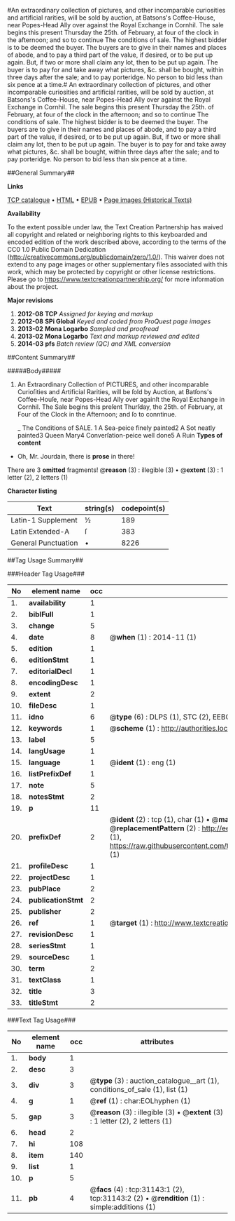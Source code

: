#An extraordinary collection of pictures, and other incomparable curiosities and artificial rarities, will be sold by auction, at Batsons's Coffee-House, near Popes-Head Ally over against the Royal Exchange in Cornhil. The sale begins this present Thursday the 25th. of February, at four of the clock in the afternoon; and so to continue The conditions of sale. The highest bidder is to be deemed the buyer. The buyers are to give in their names and places of abode, and to pay a third part of the value, if desired, or to be put up again. But, if two or more shall claim any lot, then to be put up again. The buyer is to pay for and take away what pictures, &c. shall be bought, within three days after the sale; and to pay porteridge. No person to bid less than six pence at a time.#
An extraordinary collection of pictures, and other incomparable curiosities and artificial rarities, will be sold by auction, at Batsons's Coffee-House, near Popes-Head Ally over against the Royal Exchange in Cornhil. The sale begins this present Thursday the 25th. of February, at four of the clock in the afternoon; and so to continue The conditions of sale. The highest bidder is to be deemed the buyer. The buyers are to give in their names and places of abode, and to pay a third part of the value, if desired, or to be put up again. But, if two or more shall claim any lot, then to be put up again. The buyer is to pay for and take away what pictures, &c. shall be bought, within three days after the sale; and to pay porteridge. No person to bid less than six pence at a time.

##General Summary##

**Links**

[TCP catalogue](http://www.ota.ox.ac.uk/tcp/)  • 
[HTML](http://tei.it.ox.ac.uk/tcp/Texts-HTML/free/A39/A39107.html)  • 
[EPUB](http://tei.it.ox.ac.uk/tcp/Texts-EPUB/free/A39/A39107.epub) • 
[Page images (Historical Texts)](https://historicaltexts.jisc.ac.uk/eebo-99826737e)

**Availability**

To the extent possible under law, the Text Creation Partnership has waived all copyright and related or neighboring rights to this keyboarded and encoded edition of the work described above, according to the terms of the CC0 1.0 Public Domain Dedication (http://creativecommons.org/publicdomain/zero/1.0/). This waiver does not extend to any page images or other supplementary files associated with this work, which may be protected by copyright or other license restrictions. Please go to https://www.textcreationpartnership.org/ for more information about the project.

**Major revisions**

1. __2012-08__ __TCP__ *Assigned for keying and markup*
1. __2012-08__ __SPi Global__ *Keyed and coded from ProQuest page images*
1. __2013-02__ __Mona Logarbo__ *Sampled and proofread*
1. __2013-02__ __Mona Logarbo__ *Text and markup reviewed and edited*
1. __2014-03__ __pfs__ *Batch review (QC) and XML conversion*

##Content Summary##

#####Body#####

1. An Extraordinary Collection of PICTURES, and other incomparable Curioſities and Artificial Rarities, will be ſold by Auction, at Batſons's Coffee-Houſe, near Popes-Head Ally over againſt the Royal Exchange in Cornhil. The Sale begins this preſent Thurſday, the 25th. of February, at Four of the Clock in the Afternoon; and ſo to conntinue.

    _ The Conditions of SALE.
1 A Sea-peice finely painted2 A Sot neatly painted3 Queen Mary4 Converſation-peice well done5 A Ruin
**Types of content**

  * Oh, Mr. Jourdain, there is **prose** in there!

There are 3 **omitted** fragments! 
 @__reason__ (3) : illegible (3)  •  @__extent__ (3) : 1 letter (2), 2 letters (1)

**Character listing**


|Text|string(s)|codepoint(s)|
|---|---|---|
|Latin-1 Supplement|½|189|
|Latin Extended-A|ſ|383|
|General Punctuation|•|8226|

##Tag Usage Summary##

###Header Tag Usage###

|No|element name|occ|attributes|
|---|---|---|---|
|1.|__availability__|1||
|2.|__biblFull__|1||
|3.|__change__|5||
|4.|__date__|8| @__when__ (1) : 2014-11 (1)|
|5.|__edition__|1||
|6.|__editionStmt__|1||
|7.|__editorialDecl__|1||
|8.|__encodingDesc__|1||
|9.|__extent__|2||
|10.|__fileDesc__|1||
|11.|__idno__|6| @__type__ (6) : DLPS (1), STC (2), EEBO-CITATION (1), PROQUEST (1), VID (1)|
|12.|__keywords__|1| @__scheme__ (1) : http://authorities.loc.gov/ (1)|
|13.|__label__|5||
|14.|__langUsage__|1||
|15.|__language__|1| @__ident__ (1) : eng (1)|
|16.|__listPrefixDef__|1||
|17.|__note__|5||
|18.|__notesStmt__|2||
|19.|__p__|11||
|20.|__prefixDef__|2| @__ident__ (2) : tcp (1), char (1)  •  @__matchPattern__ (2) : ([0-9\-]+):([0-9IVX]+) (1), (.+) (1)  •  @__replacementPattern__ (2) : http://eebo.chadwyck.com/downloadtiff?vid=$1&page=$2 (1), https://raw.githubusercontent.com/textcreationpartnership/Texts/master/tcpchars.xml#$1 (1)|
|21.|__profileDesc__|1||
|22.|__projectDesc__|1||
|23.|__pubPlace__|2||
|24.|__publicationStmt__|2||
|25.|__publisher__|2||
|26.|__ref__|1| @__target__ (1) : http://www.textcreationpartnership.org/docs/. (1)|
|27.|__revisionDesc__|1||
|28.|__seriesStmt__|1||
|29.|__sourceDesc__|1||
|30.|__term__|2||
|31.|__textClass__|1||
|32.|__title__|3||
|33.|__titleStmt__|2||


###Text Tag Usage###

|No|element name|occ|attributes|
|---|---|---|---|
|1.|__body__|1||
|2.|__desc__|3||
|3.|__div__|3| @__type__ (3) : auction_catalogue__art (1), conditions_of_sale (1), list (1)|
|4.|__g__|1| @__ref__ (1) : char:EOLhyphen (1)|
|5.|__gap__|3| @__reason__ (3) : illegible (3)  •  @__extent__ (3) : 1 letter (2), 2 letters (1)|
|6.|__head__|2||
|7.|__hi__|108||
|8.|__item__|140||
|9.|__list__|1||
|10.|__p__|5||
|11.|__pb__|4| @__facs__ (4) : tcp:31143:1 (2), tcp:31143:2 (2)  •  @__rendition__ (1) : simple:additions (1)|
